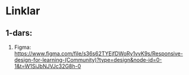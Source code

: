 # Linklar

## 1-dars:

1. Figma: https://www.figma.com/file/s36s62TYEjfDWoRy1vvK9s/Responsive-design-for-learning-(Community)?type=design&node-id=0-1&t=W1SiJbNJVJc32G8h-0